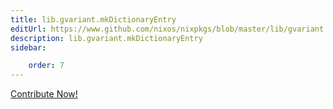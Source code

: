 ```yaml
---
title: lib.gvariant.mkDictionaryEntry
editUrl: https://www.github.com/nixos/nixpkgs/blob/master/lib/gvariant.nix#L180C5
description: lib.gvariant.mkDictionaryEntry
sidebar:

    order: 7
---
```


<a href="https://www.github.com/nixos/nixpkgs/blob/master/lib/gvariant.nix#L180C5">Contribute Now!</a>



